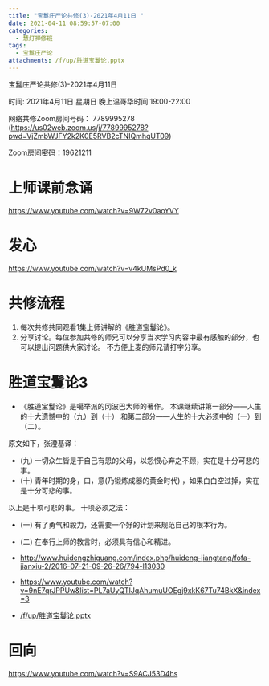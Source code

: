 ```yaml
---
title: "宝鬘庄严论共修(3)-2021年4月11日 "
date: 2021-04-11 08:59:57-07:00
categories:
  - 慧灯禅修班
tags:
  - 宝鬘庄严论
attachments: /f/up/胜道宝鬘论.pptx
---
```

宝鬘庄严论共修(3)-2021年4月11日 

时间: 2021年4月11日 星期日 晚上温哥华时间 19:00-22:00  

网络共修Zoom房间号码： 7789995278 (<https://us02web.zoom.us/j/7789995278?pwd=VjZmbWJFY2k2K0E5RVB2cTNIQmhqUT09>)

Zoom房间密码：19621211

# 上师课前念诵

<https://www.youtube.com/watch?v=9W72v0aoYVY>

# 发心

<https://www.youtube.com/watch?v=v4kUMsPd0_k>

# 共修流程  

1. 每次共修共同观看1集上师讲解的《胜道宝鬘论》。
2. 分享讨论。每位参加共修的师兄可以分享当次学习内容中最有感触的部分，也可以提出问题供大家讨论。
不方便上麦的师兄请打字分享。

# 胜道宝鬘论3 　

- 《胜道宝鬘论》是噶举派的冈波巴大师的著作。
本课继续讲第一部分——人生的十大遗憾中的（九）到（十）
和第二部分——人生的十大必须中的（一）到（二）。

原文如下，张澄基译：
- (九) 一切众生皆是于自己有恩的父母，以怨恨心弃之不顾，实在是十分可悲的事。 　 
- (十) 青年时期的身，口，意(乃锻炼成器的黄金时代) ，如果白白空过掉，实在是十分可悲的事。 

以上是十项可悲的事。 十项必须之法： 　
 - (一) 有了勇气和毅力，还需要一个好的计划来规范自己的根本行为。 　　
 - (二) 在奉行上师的教言时，必须具有信心和精进。

- <http://www.huidengzhiguang.com/index.php/huideng-jiangtang/fofa-jianxiu-2/2016-07-21-09-26-26/794-l13030>
- <https://www.youtube.com/watch?v=9nE7qrJPPUw&list=PL7aUyQTIJqAhumuUOEgj9xkK67Tu74BkX&index=3>

- [/f/up/胜道宝鬘论.pptx](https://s3.ap-northeast-1.wasabisys.com/hdcx/hdv/f/up/胜道宝鬘论.pptx)

# 回向 

<https://www.youtube.com/watch?v=S9ACJ53D4hs>